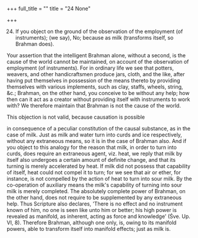+++
full_title = ""
title = "24 None"

+++


24. If you object on the ground of the observation of the employment (of instruments); (we say), No; because as milk (transforms itself, so Brahman does).

Your assertion that the intelligent Brahman alone, without a second, is the cause of the world cannot be maintained, on account of the observation of employment (of instruments). For in ordinary life we see that potters, weavers, and other handicraftsmen produce jars, cloth, and the like, after having put themselves in possession of the means thereto by providing themselves with various implements, such as clay, staffs, wheels, string, &c.; Brahman, on the other hand, you conceive to be without any help; how then can it act as a creator without providing itself with instruments to work with? We therefore maintain that Brahman is not the cause of the world.

This objection is not valid, because causation is possible

in consequence of a peculiar constitution of the causal substance, as in the case of milk. Just as milk and water turn into curds and ice respectively, without any extraneous means, so it is in the case of Brahman also. And if you object to this analogy for the reason that milk, in order to turn into curds, does require an extraneous agent, viz. heat, we reply that milk by itself also undergoes a certain amount of definite change, and that its turning is merely accelerated by heat. If milk did not possess that capability of itself, heat could not compel it to turn; for we see that air or ether, for instance, is not compelled by the action of heat to turn into sour milk. By the co-operation of auxiliary means the milk's capability of turning into sour milk is merely completed. The absolutely complete power of Brahman, on the other hand, does not require to be supplemented by any extraneous help. Thus Scripture also declares, 'There is no effect and no instrument known of him, no one is seen like unto him or better; his high power is revealed as manifold, as inherent, acting as force and knowledge' (Śve. Up. VI, 8). Therefore Brahman, although one only, is, owing to its manifold powers, able to transform itself into manifold effects; just as milk is.


